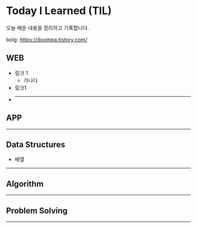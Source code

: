 # Today I Learned (TIL)
오늘 배운 내용을 정리하고 기록합니다.

bolg: https://doompa.tistory.com/

## WEB

+ 링크 1
  + 가나다
+ 링크1
+ ---------------------
## APP
------------------------
## Data Structures
+ 배열
------------------------
## Algorithm 
------------------------
## Problem Solving
-----------------------
